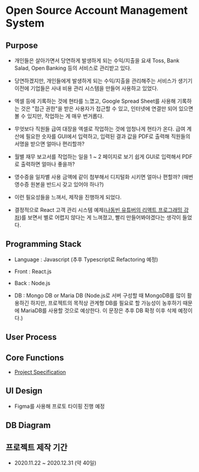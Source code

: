 # Open Source Account Management System


## Purpose

- 개인들은 살아가면서 당연하게 발생하게 되는 수익/지출을 요새 Toss, Bank Salad, Open Banking 등의 서비스로 관리받고 있다.

- 당연하겠지만, 개인들에게 발생하게 되는 수익/지출을 관리해주는 서비스가 생기기 이전에 기업들은 사내 비용 관리 시스템을 만들어 사용하고 있었다.

- 엑셀 등에 기록하는 것에 현타를 느꼈고, Google Spread Sheet를 사용해 기록하는 것은 "접근 권한"을 받은 사용자가 접근할 수 있고, 인터넷에 연결만 되어 있으면 볼 수 있지만, 작업하는 게 매우 번거롭다.

- 무엇보다 직원들 급여 대장을 엑셀로 작업하는 것에 엄청나게 현타가 온다. 급여 계산에 필요한 숫자를 GUI에서 입력하고, 입력된 결과 값을 PDF로 출력해 직원들의 서명을 받으면 얼마나 편리할까?

- 월별 재무 보고서를 작업하는 일을 1 ~ 2 페이지로 보기 쉽게 GUI로 입력해서 PDF로 출력하면 얼마나 좋을까?

- 영수증을 일자별 사용 금액에 같이 첨부해서 디지털화 시키면 얼마나 편할까? (매번 영수증 원본을 반드시 갖고 있어야 하나?)

- 이런 필요성들을 느껴서, 제작을 진행하게 되었다.

- 결정적으로 React 고객 관리 시스템 예제([나동빈 유튜버의 리액트 프로그래밍 강좌](https://www.youtube.com/watch?v=9rJmH_WRyLY&list=PLRx0vPvlEmdD1pSqKZiTihy5rplxecNpz&index=17))를 보면서 별로 어렵지 않다는 게 느껴졌고, 빨리 만들어봐야겠다는 생각이 들었다.


## Programming Stack

- Language : Javascript (추후 Typescript로 Refactoring 예정)

- Front : React.js

- Back : Node.js

- DB : Mongo DB or Maria DB (Node.js로 서버 구성할 때 MongoDB를 많이 활용하긴 하지만, 프로젝트의 목적상 관계형 DB를 필요로 할 가능성이 농후하기 때문에 MariaDB를 사용할 것으로 예상한다. 이 문장은 추후 DB 확정 이후 삭제 예정이다.)

## User Process

## Core Functions

- [Project Specification](https://github.com/RyanKor/account-management-system/issues/3)

## UI Design

- Figma를 사용해 프로토 타이핑 진행 예정

## DB Diagram

## 프로젝트 제작 기간

- 2020.11.22 ~ 2020.12.31 (약 40일)
